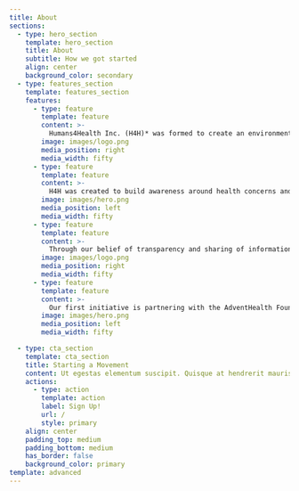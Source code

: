```yaml
---
title: About
sections:
  - type: hero_section
    template: hero_section
    title: About
    subtitle: How we got started
    align: center
    background_color: secondary
  - type: features_section
    template: features_section
    features:
      - type: feature
        template: feature
        content: >-
          Humans4Health Inc. (H4H)* was formed to create an environment conducive to sharing information around the promotion of healthy lifestyles through education, awareness, and engagement. <small>*501 (3) C status pending</small>
        image: images/logo.png
        media_position: right
        media_width: fifty
      - type: feature
        template: feature
        content: >-
          H4H was created to build awareness around health concerns and topics that are driven by our collaborative community of fellow humans who have a desire for positive change for themselves, friends, and family. We strive to provide content that is meaningful and accurate for our community as a safe zone that is friendly, encouraging, and creates realistic goal setting. 
        image: images/hero.png
        media_position: left
        media_width: fifty
      - type: feature
        template: feature
        content: >-
          Through our belief of transparency and sharing of information, it is our goal to provide our community an opportunity to contribute funds towards expanding our mission. We will also accomplish raising funds through affiliate marketing opportunities that are connected to your health.  
        image: images/logo.png
        media_position: right
        media_width: fifty
      - type: feature
        template: feature
        content: >-
          Our first initiative is partnering with the AdventHealth Foundation | Central Florida on behalf of the <a href="https://www.adventhealthneuroinstitute.com/">AdventHealth Neuroscience Institute</a> to raise funds and further innovation in patient care, research, and technology for people impacted by strokes.   
        image: images/hero.png
        media_position: left
        media_width: fifty

  - type: cta_section
    template: cta_section
    title: Starting a Movement
    content: Ut egestas elementum suscipit. Quisque at hendrerit mauris.
    actions:
      - type: action
        template: action
        label: Sign Up!
        url: /
        style: primary
    align: center
    padding_top: medium
    padding_bottom: medium
    has_border: false
    background_color: primary
template: advanced
---
```

